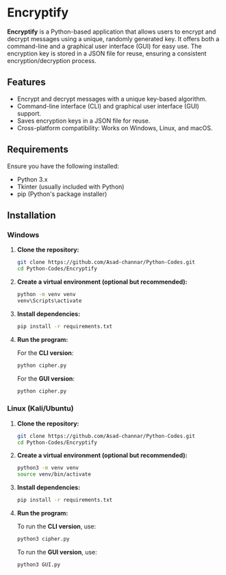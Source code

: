 # Encryptify

**Encryptify** is a Python-based application that allows users to encrypt and decrypt messages using a unique, randomly generated key. It offers both a command-line and a graphical user interface (GUI) for easy use. The encryption key is stored in a JSON file for reuse, ensuring a consistent encryption/decryption process.

## Features

- Encrypt and decrypt messages with a unique key-based algorithm.
- Command-line interface (CLI) and graphical user interface (GUI) support.
- Saves encryption keys in a JSON file for reuse.
- Cross-platform compatibility: Works on Windows, Linux, and macOS.

## Requirements

Ensure you have the following installed:

- Python 3.x
- Tkinter (usually included with Python)
- pip (Python's package installer)

## Installation

### Windows

1. **Clone the repository:**

    ```bash
    git clone https://github.com/Asad-channar/Python-Codes.git
    cd Python-Codes/Encryptify
    ```

2. **Create a virtual environment (optional but recommended):**

    ```bash
    python -m venv venv
    venv\Scripts\activate
    ```

3. **Install dependencies:**

    ```bash
    pip install -r requirements.txt
    ```

4. **Run the program:**

   For the **CLI version**:

   ```bash
   python cipher.py
    ````
      For the **GUI version**:

   ```bash
   python cipher.py

### Linux (Kali/Ubuntu)

1. **Clone the repository:**

    ```bash
    git clone https://github.com/Asad-channar/Python-Codes.git
    cd Python-Codes/Encryptify
    ```

2. **Create a virtual environment (optional but recommended):**

    ```bash
    python3 -m venv venv
    source venv/bin/activate
    ```

3. **Install dependencies:**

    ```bash
    pip install -r requirements.txt
    ```

4. **Run the program:**

   To run the **CLI version**, use:

   ```bash
   python3 cipher.py
   ```
    To run the **GUI version**, use:

   ```bash
   python3 GUI.py


